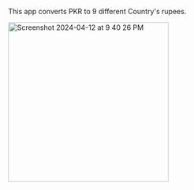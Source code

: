 This app converts PKR to 9 different Country's rupees.

<img width="325" alt="Screenshot 2024-04-12 at 9 40 26 PM" src="https://github.com/gulfam-dev/reactnative-currency-converter/assets/146335824/9ed9b50d-18e7-4c20-a3f9-034f8272aabc">
